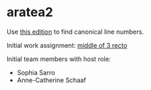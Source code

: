 # aratea2

Use [this edition](https://github.com/HCMID/germanicus/blob/master/aratea-breysig-1899.cex) to find canonical line numbers.

Initial work assignment:  [middle of  3 recto](http://www.homermultitext.org/ict2/?urn=urn:cite2:citeecod:bern88imgs.v1:bern88_003r@0.3030,0.2785,0.3523,0.2454)

Initial team members with host role:

- Sophia Sarro
- Anne-Catherine Schaaf
